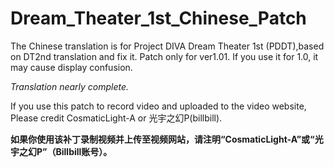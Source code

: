 # Dream_Theater_1st_Chinese_Patch
The Chinese translation is for Project DIVA Dream Theater 1st (PDDT),based on DT2nd translation and fix it.
Patch only for ver1.01. If you use it for 1.0, it may cause display confusion.

*Translation nearly complete.*

If you use this patch to record video and uploaded to the video website, Please credit CosmaticLight-A or 光宇之幻P(billbill).

**如果你使用该补丁录制视频并上传至视频网站，请注明“CosmaticLight-A”或“光宇之幻P”（Billbill账号）。**

